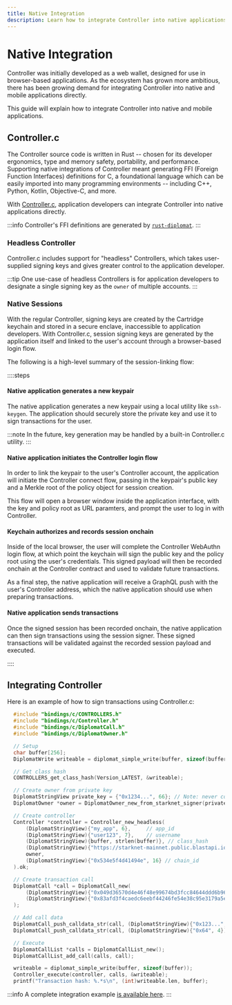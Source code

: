 ```yaml
---
title: Native Integration
description: Learn how to integrate Controller into native applications.
---
```


# Native Integration

Controller was initially developed as a web wallet, designed for use in browser-based applications.
As the ecosystem has grown more ambitious, there has been growing demand for integrating Controller into native and mobile applications directly.

This guide will explain how to integrate Controller into native and mobile applications.

## Controller.c

The Controller source code is written in Rust -- chosen for its developer ergonomics, type and memory safety, portability, and performance.
Supporting native integrations of Controller meant generating FFI (Foreign Function Interfaces) definitions for C, a foundational language which can be easily imported into many programming environments -- including C++, Python, Kotlin, Objective-C, and more.

With [Controller.c](https://github.com/cartridge-gg/controller.c), application developers can integrate Controller into native applications directly.

:::info
Controller's FFI definitions are generated by [`rust-diplomat`](https://github.com/rust-diplomat/diplomat).
:::

### Headless Controller

Controller.c includes support for "headless" Controllers, which takes user-supplied signing keys and gives greater control to the application developer.

:::tip
One use-case of headless Controllers is for application developers to designate a single signing key as the `owner` of multiple accounts.
:::

### Native Sessions

With the regular Controller, signing keys are created by the Cartridge keychain and stored in a secure enclave, inaccessible to application developers.
With Controller.c, session signing keys are generated by the application itself and linked to the user's account through a browser-based login flow.

The following is a high-level summary of the session-linking flow:

::::steps

#### Native application generates a new keypair

The native application generates a new keypair using a local utility like `ssh-keygen`.
The application should securely store the private key and use it to sign transactions for the user.

:::note
In the future, key generation may be handled by a built-in Controller.c utility.
:::

#### Native application initiates the Controller login flow

In order to link the keypair to the user's Controller account, the application will initiate the Controller connect flow, passing in the keypair's public key and a Merkle root of the policy object for session creation.

This flow will open a browser window inside the application interface, with the key and policy root as URL paramters, and prompt the user to log in with Controller.

#### Keychain authorizes and records session onchain

Inside of the local browser, the user will complete the Controller WebAuthn login flow, at which point the keychain will sign the public key and the policy root using the user's credentials.
This signed payload will then be recorded onchain at the Controller contract and used to validate future transactions.

As a final step, the native application will receive a GraphQL push with the user's Controller address, which the native application should use when preparing transactions.

#### Native application sends transactions

Once the signed session has been recorded onchain, the native application can then sign transactions using the session signer.
These signed transactions will be validated against the recorded session payload and executed.

::::

## Integrating Controller

Here is an example of how to sign transactions using Controller.c:

```c
  #include "bindings/c/CONTROLLERS.h"
  #include "bindings/c/Controller.h"
  #include "bindings/c/DiplomatCall.h"
  #include "bindings/c/DiplomatOwner.h"

  // Setup
  char buffer[256];
  DiplomatWrite writeable = diplomat_simple_write(buffer, sizeof(buffer));

  // Get class hash
  CONTROLLERS_get_class_hash(Version_LATEST, &writeable);

  // Create owner from private key
  DiplomatStringView private_key = {"0x1234...", 66}; // Note: never commit private keys in source code
  DiplomatOwner *owner = DiplomatOwner_new_from_starknet_signer(private_key).ok;

  // Create controller
  Controller *controller = Controller_new_headless(
      (DiplomatStringView){"my_app", 6},     // app_id
      (DiplomatStringView){"user123", 7},    // username
      (DiplomatStringView){buffer, strlen(buffer)}, // class_hash
      (DiplomatStringView){"https://starknet-mainnet.public.blastapi.io", 43}, // rpc_url
      owner,
      (DiplomatStringView){"0x534e5f4d41494e", 16} // chain_id
  ).ok;

  // Create transaction call
  DiplomatCall *call = DiplomatCall_new(
      (DiplomatStringView){"0x049d36570d4e46f48e99674bd3fcc84644ddd6b96f7c741b1562b82f9e004dc7", 66}, // contract
      (DiplomatStringView){"0x83afd3f4caedc6eebf44246fe54e38c95e3179a5ec9ea81740eca5b482d12e", 64}    // selector
  );

  // Add call data
  DiplomatCall_push_calldata_str(call, (DiplomatStringView){"0x123...", 5}); // recipient
  DiplomatCall_push_calldata_str(call, (DiplomatStringView){"0x64", 4});     // amount

  // Execute
  DiplomatCallList *calls = DiplomatCallList_new();
  DiplomatCallList_add_call(calls, call);

  writeable = diplomat_simple_write(buffer, sizeof(buffer));
  Controller_execute(controller, calls, &writeable);
  printf("Transaction hash: %.*s\n", (int)writeable.len, buffer);
```

:::info
A complete integration example [is available here](https://github.com/cartridge-gg/controller.c/blob/main/examples/test_controller.c).
:::
